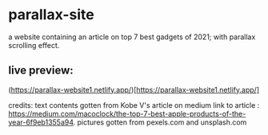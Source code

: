# parallax-site
a website containing an article on top 7 best gadgets of 2021; with parallax scrolling effect.

## live preview:
(https://parallax-website1.netlify.app/)[https://parallax-website1.netlify.app/]


credits:
text contents gotten from Kobe V's article on medium
link to article : https://medium.com/macoclock/the-top-7-best-apple-products-of-the-year-6f9eb1355a94.
pictures gotten from pexels.com and unsplash.com